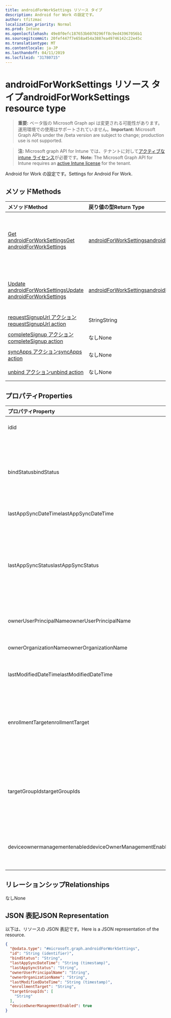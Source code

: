 ```yaml
---
title: androidForWorkSettings リソース タイプ
description: Android for Work の設定です。
author: tfitzmac
localization_priority: Normal
ms.prod: Intune
ms.openlocfilehash: 49e8f0efc187653b6070296ff8c9ed43967056b1
ms.sourcegitcommit: 20fef447f7e658a454a3887ea49746142c22e45c
ms.translationtype: MT
ms.contentlocale: ja-JP
ms.lasthandoff: 04/11/2019
ms.locfileid: "31780715"
---
```

# <a name="androidforworksettings-resource-type"></a><span data-ttu-id="23293-103">androidForWorkSettings リソース タイプ</span><span class="sxs-lookup"><span data-stu-id="23293-103">androidForWorkSettings resource type</span></span>

> <span data-ttu-id="23293-104">**重要:** ベータ版の Microsoft Graph api は変更される可能性があります。運用環境での使用はサポートされていません。</span><span class="sxs-lookup"><span data-stu-id="23293-104">**Important:** Microsoft Graph APIs under the /beta version are subject to change; production use is not supported.</span></span>

> <span data-ttu-id="23293-105">**注:** Microsoft graph API for Intune では、テナントに対して[アクティブな intune ライセンス](https://go.microsoft.com/fwlink/?linkid=839381)が必要です。</span><span class="sxs-lookup"><span data-stu-id="23293-105">**Note:** The Microsoft Graph API for Intune requires an [active Intune license](https://go.microsoft.com/fwlink/?linkid=839381) for the tenant.</span></span>

<span data-ttu-id="23293-106">Android for Work の設定です。</span><span class="sxs-lookup"><span data-stu-id="23293-106">Settings for Android For Work.</span></span>

## <a name="methods"></a><span data-ttu-id="23293-107">メソッド</span><span class="sxs-lookup"><span data-stu-id="23293-107">Methods</span></span>
|<span data-ttu-id="23293-108">メソッド</span><span class="sxs-lookup"><span data-stu-id="23293-108">Method</span></span>|<span data-ttu-id="23293-109">戻り値の型</span><span class="sxs-lookup"><span data-stu-id="23293-109">Return Type</span></span>|<span data-ttu-id="23293-110">説明</span><span class="sxs-lookup"><span data-stu-id="23293-110">Description</span></span>|
|:---|:---|:---|
|[<span data-ttu-id="23293-111">Get androidForWorkSettings</span><span class="sxs-lookup"><span data-stu-id="23293-111">Get androidForWorkSettings</span></span>](../api/intune-androidforwork-androidforworksettings-get.md)|[<span data-ttu-id="23293-112">androidForWorkSettings</span><span class="sxs-lookup"><span data-stu-id="23293-112">androidForWorkSettings</span></span>](../resources/intune-androidforwork-androidforworksettings.md)|<span data-ttu-id="23293-113">[androidForWorkSettings](../resources/intune-androidforwork-androidforworksettings.md) オブジェクトのプロパティとリレーションシップを読み取ります。</span><span class="sxs-lookup"><span data-stu-id="23293-113">Read properties and relationships of the [androidForWorkSettings](../resources/intune-androidforwork-androidforworksettings.md) object.</span></span>|
|[<span data-ttu-id="23293-114">Update androidForWorkSettings</span><span class="sxs-lookup"><span data-stu-id="23293-114">Update androidForWorkSettings</span></span>](../api/intune-androidforwork-androidforworksettings-update.md)|[<span data-ttu-id="23293-115">androidForWorkSettings</span><span class="sxs-lookup"><span data-stu-id="23293-115">androidForWorkSettings</span></span>](../resources/intune-androidforwork-androidforworksettings.md)|<span data-ttu-id="23293-116">[androidForWorkSettings](../resources/intune-androidforwork-androidforworksettings.md) オブジェクトのプロパティを更新します。</span><span class="sxs-lookup"><span data-stu-id="23293-116">Update the properties of a [androidForWorkSettings](../resources/intune-androidforwork-androidforworksettings.md) object.</span></span>|
|[<span data-ttu-id="23293-117">requestSignupUrl アクション</span><span class="sxs-lookup"><span data-stu-id="23293-117">requestSignupUrl action</span></span>](../api/intune-androidforwork-androidforworksettings-requestsignupurl.md)|<span data-ttu-id="23293-118">String</span><span class="sxs-lookup"><span data-stu-id="23293-118">String</span></span>|<span data-ttu-id="23293-119">まだ文書化されていません</span><span class="sxs-lookup"><span data-stu-id="23293-119">Not yet documented</span></span>|
|[<span data-ttu-id="23293-120">completeSignup アクション</span><span class="sxs-lookup"><span data-stu-id="23293-120">completeSignup action</span></span>](../api/intune-androidforwork-androidforworksettings-completesignup.md)|<span data-ttu-id="23293-121">なし</span><span class="sxs-lookup"><span data-stu-id="23293-121">None</span></span>|<span data-ttu-id="23293-122">まだ文書化されていません</span><span class="sxs-lookup"><span data-stu-id="23293-122">Not yet documented</span></span>|
|[<span data-ttu-id="23293-123">syncApps アクション</span><span class="sxs-lookup"><span data-stu-id="23293-123">syncApps action</span></span>](../api/intune-androidforwork-androidforworksettings-syncapps.md)|<span data-ttu-id="23293-124">なし</span><span class="sxs-lookup"><span data-stu-id="23293-124">None</span></span>|<span data-ttu-id="23293-125">まだ文書化されていません</span><span class="sxs-lookup"><span data-stu-id="23293-125">Not yet documented</span></span>|
|[<span data-ttu-id="23293-126">unbind アクション</span><span class="sxs-lookup"><span data-stu-id="23293-126">unbind action</span></span>](../api/intune-androidforwork-androidforworksettings-unbind.md)|<span data-ttu-id="23293-127">なし</span><span class="sxs-lookup"><span data-stu-id="23293-127">None</span></span>|<span data-ttu-id="23293-128">まだ文書化されていません</span><span class="sxs-lookup"><span data-stu-id="23293-128">Not yet documented</span></span>|

## <a name="properties"></a><span data-ttu-id="23293-129">プロパティ</span><span class="sxs-lookup"><span data-stu-id="23293-129">Properties</span></span>
|<span data-ttu-id="23293-130">プロパティ</span><span class="sxs-lookup"><span data-stu-id="23293-130">Property</span></span>|<span data-ttu-id="23293-131">型</span><span class="sxs-lookup"><span data-stu-id="23293-131">Type</span></span>|<span data-ttu-id="23293-132">説明</span><span class="sxs-lookup"><span data-stu-id="23293-132">Description</span></span>|
|:---|:---|:---|
|<span data-ttu-id="23293-133">id</span><span class="sxs-lookup"><span data-stu-id="23293-133">id</span></span>|<span data-ttu-id="23293-134">String</span><span class="sxs-lookup"><span data-stu-id="23293-134">String</span></span>|<span data-ttu-id="23293-135">Android for Work の設定の識別子</span><span class="sxs-lookup"><span data-stu-id="23293-135">The Android for Work settings identifier</span></span>|
|<span data-ttu-id="23293-136">bindStatus</span><span class="sxs-lookup"><span data-stu-id="23293-136">bindStatus</span></span>|[<span data-ttu-id="23293-137">androidforwork bindstatus</span><span class="sxs-lookup"><span data-stu-id="23293-137">androidForWorkBindStatus</span></span>](../resources/intune-androidforwork-androidforworkbindstatus.md)|<span data-ttu-id="23293-138">Google EMM API を使用して、テナントの状態をバインドします。</span><span class="sxs-lookup"><span data-stu-id="23293-138">Bind status of the tenant with the Google EMM API.</span></span> <span data-ttu-id="23293-139">可能な値は、`notBound`、`bound`、`boundAndValidated`、`unbinding` です。</span><span class="sxs-lookup"><span data-stu-id="23293-139">Possible values are: `notBound`, `bound`, `boundAndValidated`, `unbinding`.</span></span>|
|<span data-ttu-id="23293-140">lastAppSyncDateTime</span><span class="sxs-lookup"><span data-stu-id="23293-140">lastAppSyncDateTime</span></span>|<span data-ttu-id="23293-141">DateTimeOffset</span><span class="sxs-lookup"><span data-stu-id="23293-141">DateTimeOffset</span></span>|<span data-ttu-id="23293-142">アプリ同期の最終完了時刻</span><span class="sxs-lookup"><span data-stu-id="23293-142">Last completion time for app sync</span></span>|
|<span data-ttu-id="23293-143">lastAppSyncStatus</span><span class="sxs-lookup"><span data-stu-id="23293-143">lastAppSyncStatus</span></span>|[<span data-ttu-id="23293-144">androidforwork syncstatus</span><span class="sxs-lookup"><span data-stu-id="23293-144">androidForWorkSyncStatus</span></span>](../resources/intune-androidforwork-androidforworksyncstatus.md)|<span data-ttu-id="23293-145">最後のアプリケーションの同期結果。</span><span class="sxs-lookup"><span data-stu-id="23293-145">Last application sync result.</span></span> <span data-ttu-id="23293-146">可能な値は `success`、`credentialsNotValid`、`androidForWorkApiError`、`managementServiceError`、`unknownError`、`none` です。</span><span class="sxs-lookup"><span data-stu-id="23293-146">Possible values are: `success`, `credentialsNotValid`, `androidForWorkApiError`, `managementServiceError`, `unknownError`, `none`.</span></span>|
|<span data-ttu-id="23293-147">ownerUserPrincipalName</span><span class="sxs-lookup"><span data-stu-id="23293-147">ownerUserPrincipalName</span></span>|<span data-ttu-id="23293-148">文字列</span><span class="sxs-lookup"><span data-stu-id="23293-148">String</span></span>|<span data-ttu-id="23293-149">エンタープライズを作成した所有者の UPN</span><span class="sxs-lookup"><span data-stu-id="23293-149">Owner UPN that created the enterprise</span></span>|
|<span data-ttu-id="23293-150">ownerOrganizationName</span><span class="sxs-lookup"><span data-stu-id="23293-150">ownerOrganizationName</span></span>|<span data-ttu-id="23293-151">String</span><span class="sxs-lookup"><span data-stu-id="23293-151">String</span></span>|<span data-ttu-id="23293-152">Android for Work のオンボーディング時に使用される組織名</span><span class="sxs-lookup"><span data-stu-id="23293-152">Organization name used when onboarding Android for Work</span></span>|
|<span data-ttu-id="23293-153">lastModifiedDateTime</span><span class="sxs-lookup"><span data-stu-id="23293-153">lastModifiedDateTime</span></span>|<span data-ttu-id="23293-154">DateTimeOffset</span><span class="sxs-lookup"><span data-stu-id="23293-154">DateTimeOffset</span></span>|<span data-ttu-id="23293-155">Android for Work の設定の最終変更時刻</span><span class="sxs-lookup"><span data-stu-id="23293-155">Last modification time for Android for Work settings</span></span>|
|<span data-ttu-id="23293-156">enrollmentTarget</span><span class="sxs-lookup"><span data-stu-id="23293-156">enrollmentTarget</span></span>|[<span data-ttu-id="23293-157">androidForWorkEnrollmentTarget</span><span class="sxs-lookup"><span data-stu-id="23293-157">androidForWorkEnrollmentTarget</span></span>](../resources/intune-androidforwork-androidforworkenrollmenttarget.md)|<span data-ttu-id="23293-158">Android for Work デバイス管理にデバイスを登録できるユーザーを示します。</span><span class="sxs-lookup"><span data-stu-id="23293-158">Indicates which users can enroll devices in Android for Work device management.</span></span> <span data-ttu-id="23293-159">可能な値は、`none`、`all`、`targeted`、`targetedAsEnrollmentRestrictions` です。</span><span class="sxs-lookup"><span data-stu-id="23293-159">Possible values are: `none`, `all`, `targeted`, `targetedAsEnrollmentRestrictions`.</span></span>|
|<span data-ttu-id="23293-160">targetGroupIds</span><span class="sxs-lookup"><span data-stu-id="23293-160">targetGroupIds</span></span>|<span data-ttu-id="23293-161">String コレクション</span><span class="sxs-lookup"><span data-stu-id="23293-161">String collection</span></span>|<span data-ttu-id="23293-162">enrollmentTarget が「Targeted」に設定されている場合、どの AAD グループが Android for Work デバイス管理にデバイスを登録できるかを指定します。</span><span class="sxs-lookup"><span data-stu-id="23293-162">Specifies which AAD groups can enroll devices in Android for Work device management if enrollmentTarget is set to 'Targeted'</span></span>|
|<span data-ttu-id="23293-163">deviceownermanagementenabled</span><span class="sxs-lookup"><span data-stu-id="23293-163">deviceOwnerManagementEnabled</span></span>|<span data-ttu-id="23293-164">Boolean</span><span class="sxs-lookup"><span data-stu-id="23293-164">Boolean</span></span>|<span data-ttu-id="23293-165">CloudDPC を使用した Android デバイス所有者の管理に、このアカウントが flighting になるかどうかを示します。</span><span class="sxs-lookup"><span data-stu-id="23293-165">Indicates if this account is flighting for Android Device Owner Management with CloudDPC.</span></span>|

## <a name="relationships"></a><span data-ttu-id="23293-166">リレーションシップ</span><span class="sxs-lookup"><span data-stu-id="23293-166">Relationships</span></span>
<span data-ttu-id="23293-167">なし</span><span class="sxs-lookup"><span data-stu-id="23293-167">None</span></span>

## <a name="json-representation"></a><span data-ttu-id="23293-168">JSON 表記</span><span class="sxs-lookup"><span data-stu-id="23293-168">JSON Representation</span></span>
<span data-ttu-id="23293-169">以下は、リソースの JSON 表記です。</span><span class="sxs-lookup"><span data-stu-id="23293-169">Here is a JSON representation of the resource.</span></span>
<!-- {
  "blockType": "resource",
  "keyProperty": "id",
  "@odata.type": "microsoft.graph.androidForWorkSettings"
}
-->
``` json
{
  "@odata.type": "#microsoft.graph.androidForWorkSettings",
  "id": "String (identifier)",
  "bindStatus": "String",
  "lastAppSyncDateTime": "String (timestamp)",
  "lastAppSyncStatus": "String",
  "ownerUserPrincipalName": "String",
  "ownerOrganizationName": "String",
  "lastModifiedDateTime": "String (timestamp)",
  "enrollmentTarget": "String",
  "targetGroupIds": [
    "String"
  ],
  "deviceOwnerManagementEnabled": true
}
```





